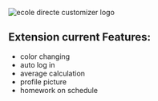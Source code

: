 ![ecole directe customizer logo](https://i.ibb.co/Cv3TNFs/Logo-copy.png)

## Extension current Features:  ##
* color changing
* auto log in
* average calculation
* profile picture
* homework on schedule

